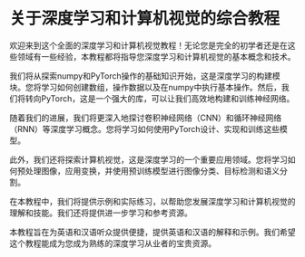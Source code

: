 # 关于深度学习和计算机视觉的综合教程

欢迎来到这个全面的深度学习和计算机视觉教程！无论您是完全的初学者还是在这些领域有一些经验，本教程都将指导您深度学习和计算机视觉的基本概念和技术。

我们将从探索numpy和PyTorch操作的基础知识开始，这是深度学习的构建模块。您将学习如何创建数组，操作数据以及在numpy中执行基本操作。然后，我们将转向PyTorch，这是一个强大的库，可以让我们高效地构建和训练神经网络。

随着我们的进展，我们将更深入地探讨卷积神经网络（CNN）和循环神经网络（RNN）等深度学习概念。您将学习如何使用PyTorch设计、实现和训练这些模型。

此外，我们还将探索计算机视觉，这是深度学习的一个重要应用领域。您将学习如何预处理图像，应用变换，并使用预训练模型进行图像分类、目标检测和语义分割。

在本教程中，我们将提供示例和实际练习，以帮助您发展深度学习和计算机视觉的理解和技能。我们还将提供进一步学习和参考资源。

本教程旨在为英语和汉语听众提供便捷，提供英语和汉语的解释和示例。我们希望这个教程能成为您成为熟练的深度学习从业者的宝贵资源。